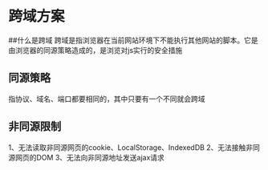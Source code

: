 # 跨域方案
##什么是跨域
跨域是指浏览器在当前网站环境下不能执行其他网站的脚本。它是由浏览器的同源策略造成的，是浏览对js实行的安全措施
## 同源策略
指协议、域名、端口都要相同的，其中只要有一个不同就会跨域
## 非同源限制
1、无法读取非同源网页的cookie、LocalStorage、IndexedDB
2、无法接触非同源网页的DOM
3、无法向非同源地址发送ajax请求
 
